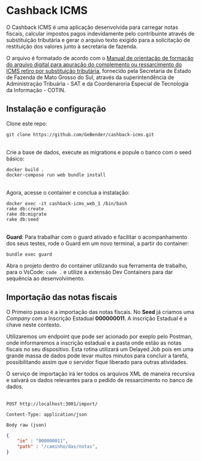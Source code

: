 # Cashback ICMS
O Cashback ICMS é uma aplicação desenvolvida para carregar notas fiscais, calcular impostos pagos indevidamente pelo contribuinte através de substituição tributária e gerar o arquivo texto exigido para a solicitação de restituição  dos valores junto à secretaria de fazenda.

O arquivo é formatado de acordo com o [Manual de orientação de formação  do arquivo digital para apuração do complemento ou ressarcimento do ICMS retiro por substituição tributária](https://www.substituicaotributaria.ms.gov.br/wp-content/uploads/2023/02/Manual-do-Ressarcimento-ICMS-ST-versao-17-atualizado-em-17_02_2023.docx), fornecido pela Secretaria de Estado de Fazenda de Mato Grosso do Sul, através da superintendência de Administração Tribuária - SAT e da Coordenaroria Especial de Tecnologia da Informação - COTIN.

## Instalação e configuração
Clone este repo:

    git clone https://github.com/GeBender/cashback-icms.git
   
\
Crie a base de dados, execute as migrations e popule o banco com o seed básico:

    docker build .
    docker-compose run web bundle install

\
Agora, acesse o container e conclua a instalação:

    docker exec -it cashback-icms_web_1 /bin/bash
    rake db:create
    rake db:migrate
    rake db:seed


\
**Guard**: Para trabalhar com o guard ativado e facilitar o acompanhamento dos seus testes, rode o Guard em um novo terminal, a partir do container:

    bundle exec guard


Abra o projeto dentro do container utilizando sua ferramenta de trabalho, para o VsCode: ```code .``` e utilize a extensão Dev Containers para dar sequência ao desenvolvimento.

## Importação das notas fiscais
O Primeiro passo é a importação das notas fiscais. No **Seed** já criamos uma *Company* com a Inscrição Estadual **000000011**. A inscrição Estadual é a chave neste contexto.

Utilizaremos um endpoint que pode ser acionado por exeplo pelo Postman, onde informaremos a inscrição estadual e a pasta onde estão as notas fiscais no seu dispositivo. Esta rotina utilizará um Delayed Job pois em uma grande massa de dados pode levar muitos minutos para concluir a tarefa, possibilitando assim que o servidor fique liberado para outras atividades.

O serviço de importação irá ler todos os arquivos XML de maneira recursiva e salvará os dados relevantes para o pedido de ressarcimento no banco de dados.

\
```POST http://localhost:3001/import/```
 
```Content-Type: application/json```
    
```Body raw (json)```

```json
{
    "ie" : "000000011",
    "path" : "/caminho/das/notas",
}
```